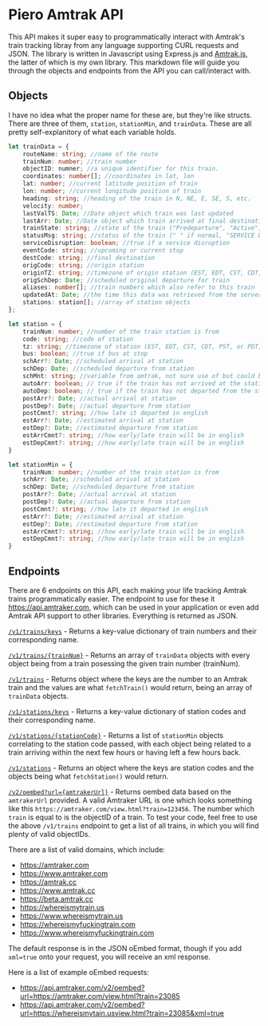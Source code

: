 # Piero Amtrak API

This API makes it super easy to programmatically interact with Amtrak's train tracking libray from any language supporting CURL requests and JSON. The library is written in Javascript using Express.js and [Amtrak.js](https://npmjs.com/package/amtrak), the latter of which is my own library. This markdown file will guide you through the objects and endpoints from the API you can call/interact with.

## Objects

I have no idea what the proper name for these are, but they're like structs. There are three of them, `station`, `stationMin`, and `trainData`. These are all pretty self-explanitory of what each variable holds.

```ts
let trainData = {
	routeName: string; //name of the route
	trainNum: number; //train number
	objectID: numner; //a unique identifier for this train.
	coordinates: number[]; //coordinates in lat, lon
	lat: number; //current latitude position of train
	lon: number; //current longitude position of train
	heading: string; //heading of the train in N, NE, E, SE, S, etc.
	velocity: number;
	lastValTS: Date; //Date object which train was last updated
	lastArr: Date; //Date object which train arrived at final destination, null if still uncompleted
	trainState: string; //state of the train ("Predeparture", "Active", or "Completed")
	statusMsg: string; //status of the train (" " if normal, "SERVICE DISRUPTION" if the obvious has happened)
	serviceDisruption: boolean; //true if a service disruption
	eventCode: string; //upcoming or current stop
	destCode: string; //final destination
	origCode: string; //origin station
	originTZ: string; //timezone of origin station (EST, EDT, CST, CDT, PST, or PDT)
	origSchDep: Date; //scheduled original departure for train
	aliases: number[]; //train numbers which also refer to this train
	updatedAt: Date; //the time this data was retrieved from the server
	stations: station[]; //array of station objects
};
```

```ts
let station = {
	trainNum: number; //number of the train station is from
	code: string; //code of station
	tz: string; //timezone of station (EST, EDT, CST, CDT, PST, or PDT)
	bus: boolean; //true if bus at stop
	schArr?: Date; //scheduled arrival at station
	schDep: Date; //scheduled departure from station
	schMnt: string; //variable from amtrak, not sure use of but could be related to any maintnence the train will go through at this station
	autoArr: boolean; // true if the train has not arrived at the station yet
	autoDep: boolean; // true if the train has not departed from the station yet
	postArr?: Date; //actual arrival at station
	postDep?: Date; //actual departure from station
	postCmnt?: string; //how late it departed in english
	estArr?: Date; //estimated arrival at station
	estDep?: Date; //estimated departure from station
	estArrCmnt?: string; //how early/late train will be in english
	estDepCmnt?: string; //how early/late train will be in english
}
```

```ts
let stationMin = {
	trainNum: number; //number of the train station is from
	schArr: Date; //scheduled arrival at station
	schDep: Date; //scheduled departure from station
	postArr?: Date; //actual arrival at station
	postDep?: Date; //actual departure from station
	postCmnt?: string; //how late it departed in english
	estArr?: Date; //estimated arrival at station
	estDep?: Date; //estimated departure from station
	estArrCmnt?: string; //how early/late train will be in english
	estDepCmnt?: string; //how early/late train will be in english
}
```

## Endpoints

There are 6 endpoints on this API, each making your life tracking Amtrak trains programmatically easier. The endpoint to use for these it https://api.amtraker.com, which can be used in your application or even add Amtrak API support to other libraries. Everything is returned as JSON.

[`/v1/trains/keys`](https://api.amtraker.com/v1/trains/keys) - Returns a key-value dictionary of train numbers and their corresponding name.

[`/v1/trains/{trainNum}`](https://api.amtraker.com/v1/trains/{trainNum}) - Returns an array of `trainData` objects with every object being from a train posessing the given train number (trainNum).

[`/v1/trains`](https://api.amtraker.comv1/trains) - Returns object where the keys are the number to an Amtrak train and the values are what `fetchTrain()` would return, being an array of `trainData` objects.

[`/v1/stations/keys`](https://api.amtraker.com/v1/stations/keys) - Returns a key-value dictionary of station codes and their corresponding name.

[`/v1/stations/{stationCode}`](https://api.amtraker.com/v1/stations/{stationCode}) - Returns a list of `stationMin` objects correlating to the station code passed, with each object being related to a train arriving within the next few hours or having left a few hours back. 

[`/v1/stations`](https://api.amtraker.com/v1/stations/) - Returns an object where the keys are station codes and the objects being what `fetchStation()` would return.

[`/v2/oembed?url={amtrakerUrl}`](https://api.amtraker.com/v2/oembed?url={amtrakerUrl}) - Returns oembed data based on the `amtrakerUrl` provided. A valid Amtraker URL is one which looks something like this `https://amtraker.com/view.html?train=123456`. The number which `train` is equal to is the objectID of a train. To test your code, feel free to use the above `/v1/trains` endpoint to get a list of all trains, in which you will find plenty of valid objectIDs.

There are a list of valid domains, which include:

- https://amtraker.com
- https://www.amtraker.com
- https://amtrak.cc
- https://www.amtrak.cc
- https://beta.amtrak.cc
- https://whereismytrain.us
- https://www.whereismytrain.us
- https://whereismyfuckingtrain.com
- https://www.whereismyfuckingtrain.com

The default response is in the JSON oEmbed format, though if you add `xml=true` onto your request, you will receive an xml response.

Here is a list of example oEmbed requests:

- https://api.amtraker.com/v2/oembed?url=https://amtraker.com/view.html?train=23085
- https://api.amtraker.com/v2/oembed?url=https://whereismytain.usview.html?train=23085&xml=true
